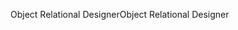 <span data-ttu-id="00361-101">Object Relational Designer</span><span class="sxs-lookup"><span data-stu-id="00361-101">Object Relational Designer</span></span>